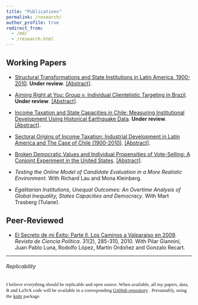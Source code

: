 ```yaml
---
title: "Publications"
permalink: /research/
author_profile: true
redirect_from:
  - /md/
  - /research.html
---
```



## Working Papers

- [Structural Transformations and State Institutions in Latin America, 1900-2010](https://github.com/hbahamonde/Negative_Link_Paper/raw/master/status.txt). **Under review**.  [[Abstract]](https://raw.githubusercontent.com/hbahamonde/Negative_Link_Paper/master/abstract.txt).

- [Aiming Right at You: Group v. Individual Clientelistic Targeting in Brazil](https://raw.githubusercontent.com/hbahamonde/Clientelism_paper/master/status.txt). **Under review**.  [[Abstract]](https://raw.githubusercontent.com/hbahamonde/Clientelism_paper/master/abstract.txt).

- [Income Taxation and State Capacities in Chile: Measuring Institutional Development Using Historical Earthquake Data](https://raw.githubusercontent.com/hbahamonde/Earthquake_Paper/master/status.txt). **Under review**.  [[Abstract]](https://raw.githubusercontent.com/hbahamonde/Earthquake_Paper/master/abstract.txt).

- [Sectoral Origins of Income Taxation: Industrial Development in Latin America and The Case of Chile (1900-2010)](https://github.com/hbahamonde/IncomeTaxAdoption/raw/master/Bahamonde_IncomeTaxAdoption.pdf).  [[Abstract]](https://raw.githubusercontent.com/hbahamonde/IncomeTaxAdoption/master/abstract.txt).

- [Broken Democratic Values and Individual Propensities of Vote-Selling: A Conjoint Experiment in the United States](https://raw.githubusercontent.com/hbahamonde/Vote_Selling/master/abstract.txt). [[Abstract]](https://raw.githubusercontent.com/hbahamonde/Vote_Selling/master/abstract.txt).

- *Testing the Online Model of Candidate Evaluation in a More Realistic Environment*. With Richard Lau and Mona Kleinberg.

- *Egalitarian Institutions, Unequal Outcomes: An Overtime Analysis of Global Inequality, States Capacities and Democracy*. With Mart Trasberg (Tulane).

## Peer-Reviewed


- [El Secreto de mi Éxito: Parte II. Los Caminos a Valparaíso en 2009](http://www.revistacienciapolitica.cl/rcp/wp-content/uploads/2013/09/07_vol_31_2.pdf). *Revista de Ciencia Política*. 31(2), 285-310, 2010. With Pilar Giannini, Juan Pablo Luna, Rodolfo López, Martín Ordoñez and Gonzalo Recart.

---


###### Replicability



<font face="Source Code Pro" size="2"> I believe everything should be replicable and open source. When available, all my papers, data, R and LaTeX code will be available in a corresponding <a href="https://github.com/hbahamonde?tab=repositories">GitHub repository</a>
. Presumably, using the <a href="http://yihui.name/knitr/">knitr</a> package. </font>

